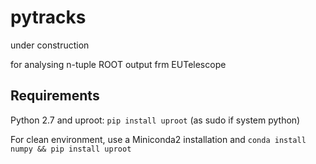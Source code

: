 # pytracks

under construction

for analysing n-tuple ROOT output frm EUTelescope

## Requirements

Python 2.7 and uproot: ```pip install uproot``` (as sudo if system python)

For clean environment, use a Miniconda2 installation and 
```conda install numpy && pip install uproot```



